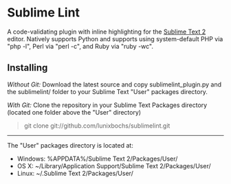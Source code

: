 Sublime Lint
=========

A code-validating plugin with inline highlighting for the [Sublime Text 2](http://sublimetext.com "Sublime Text 2") editor.
Natively supports Python and supports using system-default PHP via "php -l", Perl via "perl -c", and Ruby via "ruby -wc".

Installing
-----

*Without Git:* Download the latest source and copy sublimelint_plugin.py and the sublimelint/ folder to your Sublime Text "User" packages directory.

*With Git:* Clone the repository in your Sublime Text Packages directory (located one folder above the "User" directory)

> git clone git://github.com/lunixbochs/sublimelint.git

----

The "User" packages directory is located at:

* Windows:
    %APPDATA%/Sublime Text 2/Packages/User/
* OS X:
    ~/Library/Application Support/Sublime Text 2/Packages/User/
* Linux:
    ~/.Sublime Text 2/Packages/User/
